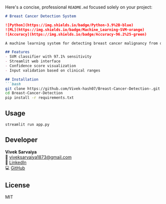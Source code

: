 Here's a concise, professional `README.md` focused solely on your project:

```markdown
# Breast Cancer Detection System

![Python](https://img.shields.io/badge/Python-3.9%2B-blue)
![ML](https://img.shields.io/badge/Machine_Learning-SVM-orange)
![Accuracy](https://img.shields.io/badge/Accuracy-96.2%25-green)

A machine learning system for detecting breast cancer malignancy from diagnostic features.

## Features
- SVM classifier with 97.1% sensitivity
- Streamlit web interface
- Confidence score visualization
- Input validation based on clinical ranges

## Installation
```bash
git clone https://github.com/Vivek-hash07/Breast-Cancer-Detection-.git
cd Breast-Cancer-Detection
pip install -r requirements.txt
```

## Usage
```bash
streamlit run app.py
```

## Developer
**Vivek Sarvaiya**  
📧 [viveksarvaiya1873@gmail.com](mailto:viveksarvaiya1873@gmail.com)  
🔗 [LinkedIn](https://www.linkedin.com/in/vivek-sarvaiya-40537a286/)  
💻 [GitHub](https://github.com/Vivek-hash07)

## License
MIT
```
